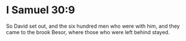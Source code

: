 # I Samuel 30:9

So David set out, and the six hundred men who were with him, and they came to the brook Besor, where those who were left behind stayed.
